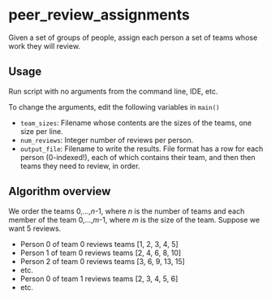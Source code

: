 # peer_review_assignments
Given a set of groups of people, assign each person a set of teams whose work they will review.

## Usage
Run script with no arguments from the command line, IDE, etc.

To change the arguments, edit the following variables in `main()` 
  * `team_sizes`:  Filename whose contents are the sizes of the teams, one size per line.
  * `num_reviews`:  Integer number of reviews per person.
  * `output_file`:  Filename to write the results.  File format has a row for each person (0-indexed!), each of which contains their team, and then then teams they need to review, in order.

## Algorithm overview
We order the teams 0,...,_n_-1, where _n_ is the number of teams and each member of the team 0,...,_m_-1, where _m_ is the size of the team.  Suppose we want 5 reviews.
  * Person 0 of team 0 reviews teams \[1, 2, 3, 4, 5\]
  * Person 1 of team 0 reviews teams \[2, 4, 6, 8, 10\]
  * Person 2 of team 0 reviews teams \[3, 6, 9, 13, 15\]
  * etc.
  * Person 0 of team 1 reviews teams \[2, 3, 4, 5, 6\]
  * etc.
